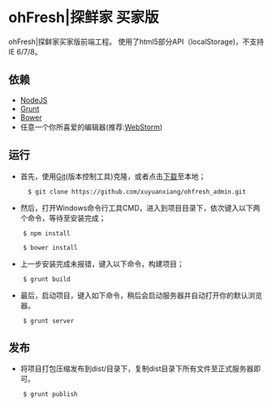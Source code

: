 ohFresh|探鲜家 买家版
==========

  ohFresh|探鲜家买家版前端工程。
  使用了html5部分API（localStorage)，不支持IE 6/7/8。


## 依赖

  * [NodeJS](http://nodejs.org/)
  * [Grunt](http://gruntjs.com/)
  * [Bower](http://bower.io/)
  * 任意一个你所喜爱的编辑器(推荐:[WebStorm](http://www.jetbrains.com/webstorm/))

## 运行

  * 首先，使用[Git](http://git-scm.com/)(版本控制工具)克隆，或者点击[下载](https://github.com/xuyuanxiang/ohfresh/archive/master.zip)至本地；

    ```
      $ git clone https://github.com/xuyuanxiang/ohfresh_admin.git
    ```

  * 然后，打开Windows命令行工具CMD，进入到项目目录下，依次键入以下两个命令，等待至安装完成；
  ```
      $ npm install
  ```
  ```
      $ bower install
  ```
  * 上一步安装完成未报错，键入以下命令，构建项目；
  ```
      $ grunt build
  ```
  * 最后，启动项目，键入如下命令，稍后会启动服务器并自动打开你的默认浏览器。
  ```
      $ grunt server
  ```

## 发布

  * 将项目打包压缩发布到dist/目录下，复制dist目录下所有文件至正式服务器即可。
  ```
      $ grunt publish
  ```